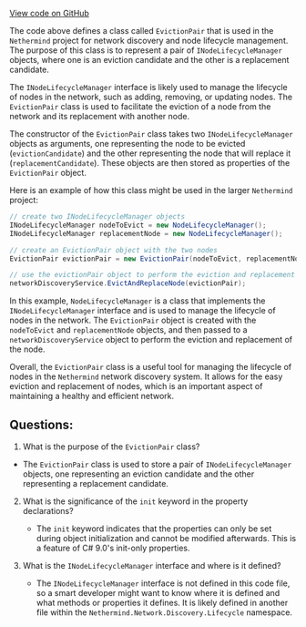 [View code on GitHub](https://github.com/NethermindEth/nethermind/src/Nethermind/Nethermind.Network.Discovery/Lifecycle/EvictionPair.cs)

The code above defines a class called `EvictionPair` that is used in the `Nethermind` project for network discovery and node lifecycle management. The purpose of this class is to represent a pair of `INodeLifecycleManager` objects, where one is an eviction candidate and the other is a replacement candidate. 

The `INodeLifecycleManager` interface is likely used to manage the lifecycle of nodes in the network, such as adding, removing, or updating nodes. The `EvictionPair` class is used to facilitate the eviction of a node from the network and its replacement with another node. 

The constructor of the `EvictionPair` class takes two `INodeLifecycleManager` objects as arguments, one representing the node to be evicted (`evictionCandidate`) and the other representing the node that will replace it (`replacementCandidate`). These objects are then stored as properties of the `EvictionPair` object. 

Here is an example of how this class might be used in the larger `Nethermind` project:

```csharp
// create two INodeLifecycleManager objects
INodeLifecycleManager nodeToEvict = new NodeLifecycleManager();
INodeLifecycleManager replacementNode = new NodeLifecycleManager();

// create an EvictionPair object with the two nodes
EvictionPair evictionPair = new EvictionPair(nodeToEvict, replacementNode);

// use the evictionPair object to perform the eviction and replacement
networkDiscoveryService.EvictAndReplaceNode(evictionPair);
```

In this example, `NodeLifecycleManager` is a class that implements the `INodeLifecycleManager` interface and is used to manage the lifecycle of nodes in the network. The `EvictionPair` object is created with the `nodeToEvict` and `replacementNode` objects, and then passed to a `networkDiscoveryService` object to perform the eviction and replacement of the node. 

Overall, the `EvictionPair` class is a useful tool for managing the lifecycle of nodes in the `Nethermind` network discovery system. It allows for the easy eviction and replacement of nodes, which is an important aspect of maintaining a healthy and efficient network.
## Questions: 
 1. What is the purpose of the `EvictionPair` class?
   - The `EvictionPair` class is used to store a pair of `INodeLifecycleManager` objects, one representing an eviction candidate and the other representing a replacement candidate.

2. What is the significance of the `init` keyword in the property declarations?
   - The `init` keyword indicates that the properties can only be set during object initialization and cannot be modified afterwards. This is a feature of C# 9.0's init-only properties.

3. What is the `INodeLifecycleManager` interface and where is it defined?
   - The `INodeLifecycleManager` interface is not defined in this code file, so a smart developer might want to know where it is defined and what methods or properties it defines. It is likely defined in another file within the `Nethermind.Network.Discovery.Lifecycle` namespace.